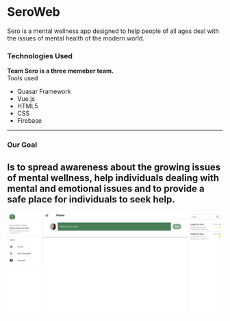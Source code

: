 # SeroWeb
Sero is a mental wellness app designed to help people of all ages deal with the issues of mental health of the modern world.

### Technologies Used
__Team Sero is a three memeber team.__
<br>Tools used
* Quasar Framework
* Vue.js
* HTML5
* CSS
* Firebase

---
### Our Goal
Is to spread awareness about the growing issues of mental wellness, help individuals dealing with mental and emotional issues and to provide a safe place for individuals to seek help.
---
![Homepage](/images/homepage.png)
